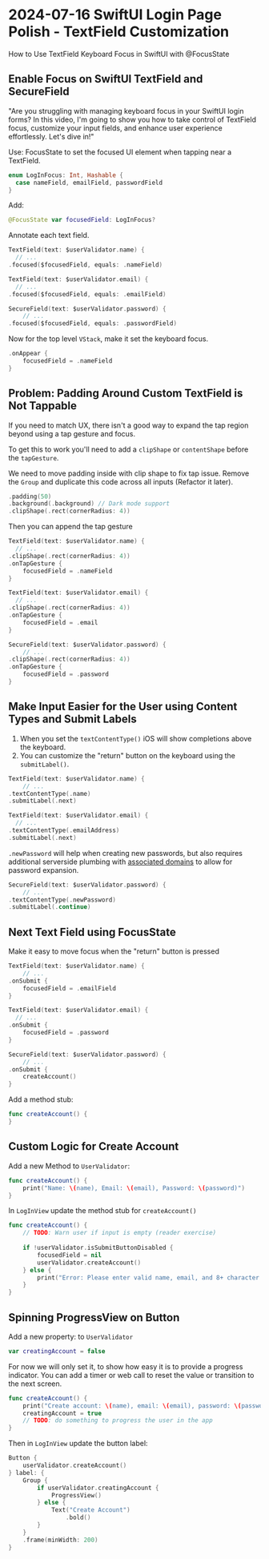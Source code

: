 # 2024-07-16 SwiftUI Login Page Polish - TextField Customization

How to Use TextField Keyboard Focus in SwiftUI with @FocusState


## Enable Focus on SwiftUI TextField and SecureField

"Are you struggling with managing keyboard focus in your SwiftUI login forms? In this video, I'm going to show you how to take control of TextField focus, customize your input fields, and enhance user experience effortlessly. Let's dive in!"

Use: FocusState to set the focused UI element when tapping near a TextField.

```swift
enum LogInFocus: Int, Hashable {
  case nameField, emailField, passwordField
}
```

Add: 

```swift
@FocusState var focusedField: LogInFocus?
```

Annotate each text field.

```swift
TextField(text: $userValidator.name) {
  // ...
.focused($focusedField, equals: .nameField)
```

```swift
TextField(text: $userValidator.email) {
  // ...
.focused($focusedField, equals: .emailField)
```

```swift
SecureField(text: $userValidator.password) {
	// ... 
.focused($focusedField, equals: .passwordField)
```

Now for the top level `VStack`, make it set the keyboard focus.

```swift
.onAppear {
    focusedField = .nameField
}
```

## Problem: Padding Around Custom TextField is Not Tappable

If you need to match UX, there isn't a good way to expand the tap region beyond using a tap gesture and focus.

To get this to work you'll need to add a `clipShape` or `contentShape` before the `tapGesture`.

We need to move padding inside with clip shape to fix tap issue. Remove the `Group` and duplicate this code across all inputs (Refactor it later).

```swift
.padding(50)
.background(.background) // Dark mode support
.clipShape(.rect(cornerRadius: 4))
```

Then you can append the tap gesture

```swift
TextField(text: $userValidator.name) {
  // ...
.clipShape(.rect(cornerRadius: 4))
.onTapGesture {
    focusedField = .nameField
}
```

```swift
TextField(text: $userValidator.email) {
  // ...
.clipShape(.rect(cornerRadius: 4))
.onTapGesture {
    focusedField = .email
}
```

```swift
SecureField(text: $userValidator.password) {
	// ... 
.clipShape(.rect(cornerRadius: 4))
.onTapGesture {
    focusedField = .password
}

```


## Make Input Easier for the User using Content Types and Submit Labels

1. When you set the `textContentType()` iOS will show completions above the keyboard.
2. You can customize the "return" button on the keyboard using the `submitLabel()`.

```swift
TextField(text: $userValidator.name) {
	// ... 
.textContentType(.name)
.submitLabel(.next)
```

```swift
TextField(text: $userValidator.email) {
  // ...
.textContentType(.emailAddress)
.submitLabel(.next)
```

`.newPassword` will help when creating new passwords, but also requires additional serverside plumbing with [associated domains](https://developer.apple.com/documentation/xcode/supporting-associated-domains) to allow for password expansion.

```swift
SecureField(text: $userValidator.password) {
	// ... 
.textContentType(.newPassword)
.submitLabel(.continue)
```

## Next Text Field using FocusState

Make it easy to move focus when the "return" button is pressed
```swift
TextField(text: $userValidator.name) {
	// ... 
.onSubmit {
    focusedField = .emailField
}

```

```swift
TextField(text: $userValidator.email) {
  // ...
.onSubmit {
    focusedField = .password
}
```

```swift
SecureField(text: $userValidator.password) {
	// ... 
.onSubmit {
    createAccount()
}

```

Add a method stub:

```swift
func createAccount() {
}
```

## Custom Logic for Create Account

Add a new Method to `UserValidator`:

```swift
func createAccount() {
    print("Name: \(name), Email: \(email), Password: \(password)")
}
```

In `LogInView` update the method stub for `createAccount()`

```swift
func createAccount() {
    // TODO: Warn user if input is empty (reader exercise)
    
    if !userValidator.isSubmitButtonDisabled {
        focusedField = nil
        userValidator.createAccount()
    } else {
        print("Error: Please enter valid name, email, and 8+ character password")
    }
}
```

## Spinning ProgressView on Button

Add a new property: to `UserValidator`

```swift
var creatingAccount = false
```

For now we will only set it, to show how easy it is to provide a progress indicator. You can add a timer or web call to reset the value or transition to the next screen.

```swift
func createAccount() {
    print("Create account: \(name), email: \(email), password: \(password)")
    creatingAccount = true 
    // TODO: do something to progress the user in the app
}
```

Then in `LogInView` update the button label:

```swift
Button {
    userValidator.createAccount()
} label: {
    Group {
        if userValidator.creatingAccount {
            ProgressView()
        } else {
            Text("Create Account")
                .bold()
        }
    }
    .frame(minWidth: 200)
}
```
